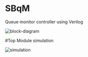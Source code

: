 # SBqM
Queue monitor controller using Verilog  


![block-diagram](https://user-images.githubusercontent.com/32411364/182388537-c216c640-c0d1-4563-89f5-e6da5ee2144f.PNG)

#Top Module simulation 

![simulation](https://user-images.githubusercontent.com/32411364/184368762-e2231acb-32e1-4143-bbcf-e3afa96b8b9e.PNG)
